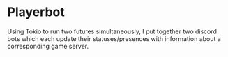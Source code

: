 # Playerbot

Using Tokio to run two futures simultaneously, I put together two discord bots which each update their statuses/presences with information about a corresponding game server.
